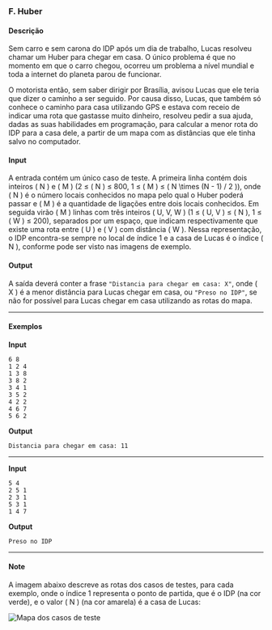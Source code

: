 ### F. Huber

#### Descrição

Sem carro e sem carona do IDP após um dia de trabalho, Lucas resolveu chamar um Huber para chegar em casa. O único problema é que no momento em que o carro chegou, ocorreu um problema a nível mundial e toda a internet do planeta parou de funcionar.

O motorista então, sem saber dirigir por Brasília, avisou Lucas que ele teria que dizer o caminho a ser seguido. Por causa disso, Lucas, que também só conhece o caminho para casa utilizando GPS e estava com receio de indicar uma rota que gastasse muito dinheiro, resolveu pedir a sua ajuda, dadas as suas habilidades em programação, para calcular a menor rota do IDP para a casa dele, a partir de um mapa com as distâncias que ele tinha salvo no computador.

#### Input

A entrada contém um único caso de teste. A primeira linha contém dois inteiros \( N \) e \( M \) (2 ≤ \( N \) ≤ 800, 1 ≤ \( M \) ≤ \( N \times (N - 1) / 2 \)), onde \( N \) é o número locais conhecidos no mapa pelo qual o Huber poderá passar e \( M \) é a quantidade de ligações entre dois locais conhecidos. Em seguida virão \( M \) linhas com três inteiros \( U, V, W \) (1 ≤ \( U, V \) ≤ \( N \), 1 ≤ \( W \) ≤ 200), separados por um espaço, que indicam respectivamente que existe uma rota entre \( U \) e \( V \) com distância \( W \). Nessa representação, o IDP encontra-se sempre no local de índice 1 e a casa de Lucas é o índice \( N \), conforme pode ser visto nas imagens de exemplo.

#### Output

A saída deverá conter a frase `"Distancia para chegar em casa: X"`, onde \( X \) é a menor distância para Lucas chegar em casa, ou `"Preso no IDP"`, se não for possível para Lucas chegar em casa utilizando as rotas do mapa.

---

#### Exemplos

**Input**
```
6 8
1 2 4
1 3 8
3 8 2
3 4 1
3 5 2
4 2 2
4 6 7
5 6 2
```

**Output**
```
Distancia para chegar em casa: 11
```

---

**Input**
```
5 4
2 5 1
2 3 1
5 3 1
1 4 7
```

**Output**
```
Preso no IDP
```

---

#### Note

A imagem abaixo descreve as rotas dos casos de testes, para cada exemplo, onde o índice 1 representa o ponto de partida, que é o IDP (na cor verde), e o valor \( N \) (na cor amarela) é a casa de Lucas:

![Mapa dos casos de teste](https://i.ibb.co/fvftC13/imagem-2024-12-03-003936265.png)